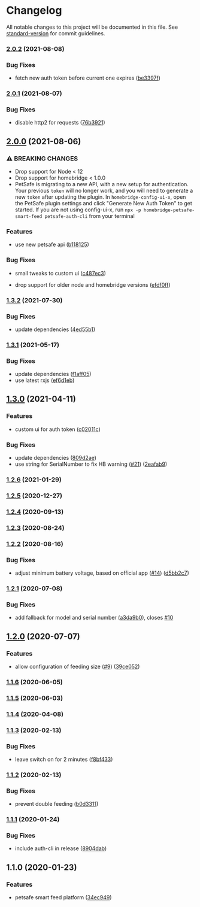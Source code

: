 # Changelog

All notable changes to this project will be documented in this file. See [standard-version](https://github.com/conventional-changelog/standard-version) for commit guidelines.

### [2.0.2](https://github.com/dgreif/homebridge-petsafe-smart-feed/compare/v2.0.1...v2.0.2) (2021-08-08)


### Bug Fixes

* fetch new auth token before current one expires ([be3397f](https://github.com/dgreif/homebridge-petsafe-smart-feed/commit/be3397f8f3db18a140d2d5955590bd88dd872949))

### [2.0.1](https://github.com/dgreif/homebridge-petsafe-smart-feed/compare/v2.0.0...v2.0.1) (2021-08-07)


### Bug Fixes

* disable http2 for requests ([76b3921](https://github.com/dgreif/homebridge-petsafe-smart-feed/commit/76b39213dd64dabc112e0cd3843a5381d690b245))

## [2.0.0](https://github.com/dgreif/homebridge-petsafe-smart-feed/compare/v1.3.2...v2.0.0) (2021-08-06)


### ⚠ BREAKING CHANGES

* Drop support for Node < 12
* Drop support for homebridge < 1.0.0
* PetSafe is migrating to a new API, with a new setup for authentication.  Your previous `token` will no longer work, and you will need to generate a new `token` after updating the plugin.  In `homebridge-config-ui-x`, open the PetSafe plugin settings and click "Generate New Auth Token" to get started.  If you are not using config-ui-x, run `npx -p homebridge-petsafe-smart-feed petsafe-auth-cli` from your terminal

### Features

* use new petsafe api ([b118125](https://github.com/dgreif/homebridge-petsafe-smart-feed/commit/b1181251b72d6e4b62161921e7723f4b8f57ae7e))


### Bug Fixes

* small tweaks to custom ui ([c487ec3](https://github.com/dgreif/homebridge-petsafe-smart-feed/commit/c487ec320997620ac712d408b3f22f4e912d071d))


* drop support for older node and homebridge versions ([efdf0ff](https://github.com/dgreif/homebridge-petsafe-smart-feed/commit/efdf0ff43139720ac59fb4ccbf6ef76cdbce7c9d))

### [1.3.2](https://github.com/dgreif/homebridge-petsafe-smart-feed/compare/v1.3.1...v1.3.2) (2021-07-30)


### Bug Fixes

* update dependencies ([4ed55b1](https://github.com/dgreif/homebridge-petsafe-smart-feed/commit/4ed55b1e5fea208c835f56ddc07865e3532cafa4))

### [1.3.1](https://github.com/dgreif/homebridge-petsafe-smart-feed/compare/v1.3.0...v1.3.1) (2021-05-17)


### Bug Fixes

* update dependencies ([f1aff05](https://github.com/dgreif/homebridge-petsafe-smart-feed/commit/f1aff05ce483b4c3d030312e93218ccf4b7f22bb))
* use latest rxjs ([ef6d1eb](https://github.com/dgreif/homebridge-petsafe-smart-feed/commit/ef6d1ebf22bb65788ba51c3be1387b68afbd9396))

## [1.3.0](https://github.com/dgreif/homebridge-petsafe-smart-feed/compare/v1.2.6...v1.3.0) (2021-04-11)


### Features

* custom ui for auth token ([c02011c](https://github.com/dgreif/homebridge-petsafe-smart-feed/commit/c02011c495985f3de6f5fba0f28f6bcbe5e6cba0))


### Bug Fixes

* update dependencies ([809d2ae](https://github.com/dgreif/homebridge-petsafe-smart-feed/commit/809d2ae6a4fc5f55704a8fb61edbc2ee698ac172))
* use string for SerialNumber to fix HB warning ([#21](https://github.com/dgreif/homebridge-petsafe-smart-feed/issues/21)) ([2eafab9](https://github.com/dgreif/homebridge-petsafe-smart-feed/commit/2eafab9be88a282c33610cc0def669c984f19fce))

### [1.2.6](https://github.com/dgreif/homebridge-petsafe-smart-feed/compare/v1.2.5...v1.2.6) (2021-01-29)

### [1.2.5](https://github.com/dgreif/homebridge-petsafe-smart-feed/compare/v1.2.4...v1.2.5) (2020-12-27)

### [1.2.4](https://github.com/dgreif/homebridge-petsafe-smart-feed/compare/v1.2.3...v1.2.4) (2020-09-13)

### [1.2.3](https://github.com/dgreif/homebridge-petsafe-smart-feed/compare/v1.2.2...v1.2.3) (2020-08-24)

### [1.2.2](https://github.com/dgreif/homebridge-petsafe-smart-feed/compare/v1.2.1...v1.2.2) (2020-08-16)


### Bug Fixes

* adjust minimum battery voltage, based on official app ([#14](https://github.com/dgreif/homebridge-petsafe-smart-feed/issues/14)) ([d5bb2c7](https://github.com/dgreif/homebridge-petsafe-smart-feed/commit/d5bb2c721df388da2617b94941ab97063641bf74))

### [1.2.1](https://github.com/dgreif/homebridge-petsafe-smart-feed/compare/v1.2.0...v1.2.1) (2020-07-08)


### Bug Fixes

* add fallback for model and serial number ([a3da9b0](https://github.com/dgreif/homebridge-petsafe-smart-feed/commit/a3da9b0ca88576ae81f90d1520e858bae9da6629)), closes [#10](https://github.com/dgreif/homebridge-petsafe-smart-feed/issues/10)

## [1.2.0](https://github.com/dgreif/homebridge-petsafe-smart-feed/compare/v1.1.6...v1.2.0) (2020-07-07)


### Features

* allow configuration of feeding size ([#9](https://github.com/dgreif/homebridge-petsafe-smart-feed/issues/9)) ([39ce052](https://github.com/dgreif/homebridge-petsafe-smart-feed/commit/39ce0523f76e394182d5f9786be653715473d9c6))

### [1.1.6](https://github.com/dgreif/homebridge-petsafe-smart-feed/compare/v1.1.5...v1.1.6) (2020-06-05)

### [1.1.5](https://github.com/dgreif/homebridge-petsafe-smart-feed/compare/v1.1.4...v1.1.5) (2020-06-03)

### [1.1.4](https://github.com/dgreif/homebridge-petsafe-smart-feed/compare/v1.1.3...v1.1.4) (2020-04-08)

### [1.1.3](https://github.com/dgreif/homebridge-petsafe-smart-feed/compare/v1.1.2...v1.1.3) (2020-02-13)


### Bug Fixes

* leave switch on for 2 minutes ([f8bf433](https://github.com/dgreif/homebridge-petsafe-smart-feed/commit/f8bf4337a4d83b055fcc1080460ed244e2aa080f))

### [1.1.2](https://github.com/dgreif/homebridge-petsafe-smart-feed/compare/v1.1.1...v1.1.2) (2020-02-13)


### Bug Fixes

* prevent double feeding ([b0d3311](https://github.com/dgreif/homebridge-petsafe-smart-feed/commit/b0d331137d5bd5b5ba0e3832a639ff8d582ace92))

### [1.1.1](https://github.com/dgreif/homebridge-petsafe-smart-feed/compare/v1.1.0...v1.1.1) (2020-01-24)


### Bug Fixes

* include auth-cli in release ([8904dab](https://github.com/dgreif/homebridge-petsafe-smart-feed/commit/8904dab16c154895ac10727bd0f1059a9d054e0a))

## 1.1.0 (2020-01-23)


### Features

* petsafe smart feed platform ([34ec949](https://github.com/dgreif/homebridge-petsafe-smart-feed/commit/34ec94932443ec67c3a0e2aa73afc323447f0d69))

